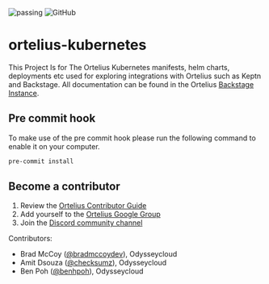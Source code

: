 ![passing](https://github.com/ortelius/ortelius-kubernetes/actions/workflows/ci.yml/badge.svg) ![GitHub](https://img.shields.io/github/license/ortelius/ortelius-kubernetes)
# ortelius-kubernetes
This Project Is for The Ortelius Kubernetes manifests, helm charts, deployments etc used for exploring integrations with Ortelius such as Keptn and Backstage.  All documentation can be found in the Ortelius [Backstage Instance](https://backstage.ortelius.io).

## Pre commit hook
To make use of the pre commit hook please run the following command to enable it on your computer.
```bash
pre-commit install
```

## Become a contributor

1) Review the [Ortelius Contributor Guide](https://docs.ortelius.io/guides/contributorguide/)
2) Add yourself to the [Ortelius Google Group](https://groups.google.com/g/ortelius-dev)
3) Join the [Discord community channel](https://discord.gg/ZtXU74x)

Contributors:
* Brad McCoy ([@bradmccoydev](https://github.com/bradmccoydev)), Odysseycloud
* Amit Dsouza ([@checksumz](https://github.com/checksumz)), Odysseycloud
* Ben Poh ([@benhpoh](https://github.com/benhpoh)), Odysseycloud

